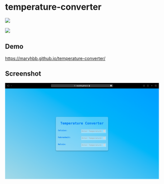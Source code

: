# temperature-converter


![](https://github.com/maryhbb/temperature-converter/actions/workflows/workflow.yml/badge.svg)

![](https://github.com/maryhbb/Digital-Clock/actions/workflows/workflow.yml/badge.svg)




## Demo


https://maryhbb.github.io/temperature-converter/

## Screenshot

![](images/temp.png)
